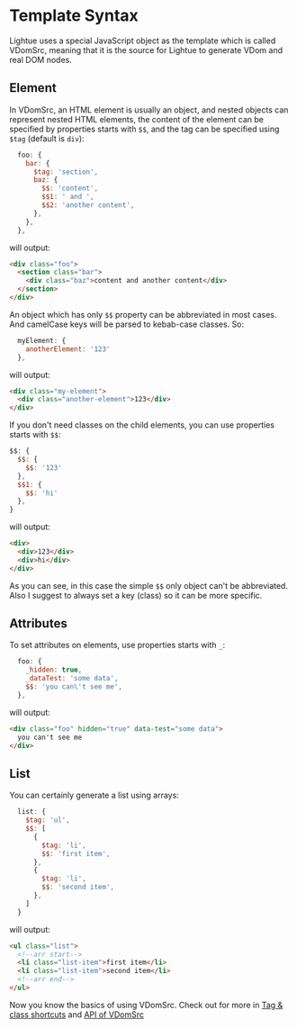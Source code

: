 # Template Syntax

Lightue uses a special JavaScript object as the template which is called VDomSrc, meaning that it is the source for Lightue to generate VDom and real DOM nodes.

## Element

In VDomSrc, an HTML element is usually an object, and nested objects can represent nested HTML elements, the content of the element can be specified by properties starts with `$$`, and the tag can be specified using `$tag` (default is `div`):
```js
  foo: {
    bar: {
      $tag: 'section',
      baz: {
        $$: 'content',
        $$1: ' and ',
        $$2: 'another content',
      },
    },
  },
```
will output:
```html
<div class="foo">
  <section class="bar">
    <div class="baz">content and another content</div>
  </section>
</div>
```

An object which has only `$$` property can be abbreviated in most cases. And camelCase keys will be parsed to kebab-case classes. So:
```js
  myElement: {
    anotherElement: '123'
  },
```
will output:
```html
<div class="my-element">
  <div class="another-element">123</div>
</div>
```

If you don't need classes on the child elements, you can use properties starts with `$$`:
```js
$$: {
  $$: {
    $$: '123'
  },
  $$1: {
    $$: 'hi'
  },
}
```
will output:
```html
<div>
  <div>123</div>
  <div>hi</div>
</div>
```
As you can see, in this case the simple `$$` only object can't be abbreviated. Also I suggest to always set a key (class) so it can be more specific.

## Attributes

To set attributes on elements, use properties starts with `_`:
```js
  foo: {
    _hidden: true,
    _dataTest: 'some data',
    $$: 'you can\'t see me',
  },
```
will output:
```html
<div class="foo" hidden="true" data-test="some data">
  you can't see me
</div>
```

## List

You can certainly generate a list using arrays:
```js
  list: {
    $tag: 'ul',
    $$: [
      {
        $tag: 'li',
        $$: 'first item',
      },
      {
        $tag: 'li',
        $$: 'second item',
      },
    ]
  }
```
will output:
```html
<ul class="list">
  <!--arr start-->
  <li class="list-item">first item</li>
  <li class="list-item">second item</li>
  <!--arr end-->
</ul>
```


Now you know the basics of using VDomSrc. Check out for more in [Tag & class shortcuts](../api/global#tag-class-shortcuts) and [API of VDomSrc](../api/template)

